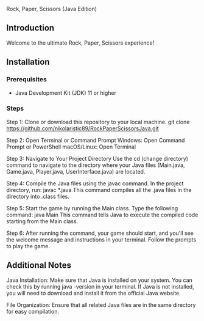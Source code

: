 Rock, Paper, Scissors (Java Edition)

## Introduction

Welcome to the ultimate Rock, Paper, Scissors experience! 

## Installation

### Prerequisites

- Java Development Kit (JDK) 11 or higher

### Steps

Step 1:
Clone or download this repository to your local machine.
git clone https://github.com/nikolaristic89/RockPaperScissorsJava.git
   
Step 2: 
Open Terminal or Command Prompt
Windows: Open Command Prompt or PowerShell
macOS/Linux: Open Terminal

Step 3: 
Navigate to Your Project Directory
Use the cd (change directory) command to navigate to the directory where your Java files (Main.java, Game.java, Player.java, UserInterface.java) are located. 

Step 4: 
Compile the Java files using the javac command. In the project directory, run:
javac *.java
This command compiles all the .java files in the directory into .class files.

Step 5: 
Start the game by running the Main class. Type the following command:
java Main
This command tells Java to execute the compiled code starting from the Main class.

Step 6: 
After running the command, your game should start, and you'll see the welcome message and instructions in your terminal. 
Follow the prompts to play the game.

## Additional Notes

Java Installation: Make sure that Java is installed on your system. You can check this by running java -version in your terminal. 
If Java is not installed, you will need to download and install it from the official Java website.

File Organization: Ensure that all related Java files are in the same directory for easy compilation.
